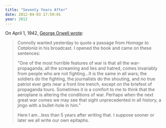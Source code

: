 ```yaml
---
title: "Seventy Years After"
date: 2012-04-03 17:59:01
year: 2012
---
```

On April 1, 1942, <a href="http://orwelldiaries.wordpress.com/2012/04/01/1-4-42/">George Orwell wrote</a>:
<blockquote>Connolly wanted yesterday to quote a passage from <em>Homage to Catalonia </em>in his broadcast. I opened the book and came on these sentences:

"One of the most horrible features of war is that all the war-propaganda, all the screaming and lies and hatred, comes invariably from people who are not fighting…It is the same in all wars; the soldiers do the fighting, the journalists do the shouting, and no true patriot ever gets near a front line trench, except on the briefest of propaganda tours. Sometimes it is a comfort to me to think that the aeroplane is altering the conditions of war. Perhaps when the next great war comes we may see that sight unprecedented in all history, a jingo with a bullet-hole in him."

Here I am...less than 5 years after writing that. I suppose sooner or later we all write our own epitaphs.</blockquote>

